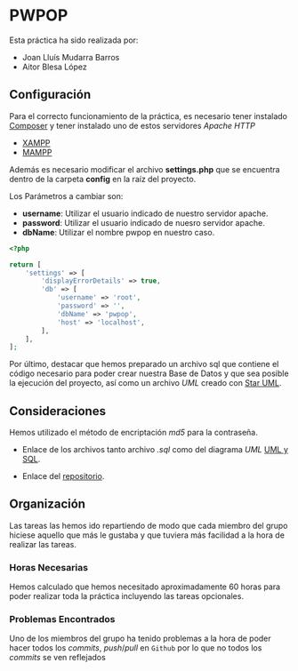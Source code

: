 # PWPOP

Esta práctica ha sido realizada por:
* Joan Lluís Mudarra Barros
* Aitor Blesa López

## Configuración

Para el correcto funcionamiento de la práctica, es necesario tener instalado [Composer](https://getcomposer.org/doc/00-intro.md#using-composer) y tener instalado  uno de estos servidores *Apache HTTP* 
- [XAMPP](https://www.apachefriends.org/es/download.html)
- [MAMPP](https://www.mamp.info/en/downloads/)

Además es necesario modificar el archivo **settings.php** que se encuentra dentro de la carpeta **config** en la raíz del proyecto.

Los Parámetros a cambiar son:
* **username**: Utilizar el usuario indicado de nuestro servidor apache.
* **password**: Utilizar el usuario indicado de nuesro servidor apache.
* **dbName**: Utilizar el nombre pwpop en nuestro caso.


```php
<?php

return [
    'settings' => [
        'displayErrorDetails' => true,
        'db' => [ 
            'username' => 'root',
            'password' => '',
            'dbName' => 'pwpop',
            'host' => 'localhost',
        ],
    ],
];


```
Por último, destacar que hemos preparado un archivo sql que contiene el código necesario para poder crear nuestra Base de Datos y que sea posible la ejecución del proyecto, así como un archivo *UML* creado con [Star UML](http://staruml.io/download).
 
## Consideraciones
Hemos utilizado el método de encriptación *md5* para la contraseña.
* Enlace de los archivos tanto archivo *.sql* como del diagrama *UML* [UML y SQL](https://wetransfer.com/downloads/ce30609e4040fb1decb9510c2c6dca3e20190518204103/4dae8797b9c6ee768098083ce9975f7c20190518204103/bbe062).

* Enlace del [repositorio](https://github.com/jlmudarra/PW_PWPOP_GROUP_14).
## Organización

 Las tareas las hemos ido repartiendo de modo que cada miembro del grupo hiciese aquello que más le gustaba y que tuviera más facilidad a la hora de realizar las tareas.

### Horas Necesarias 
Hemos calculado que hemos necesitado aproximadamente 60 horas para poder realizar toda la práctica incluyendo las tareas opcionales.

### Problemas Encontrados
Uno de los miembros del grupo ha tenido problemas a la hora de poder hacer todos los *commits*, *push*/*pull* en `Github` por lo que no todos los *commits* se ven reflejados
